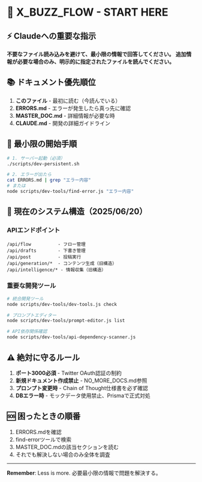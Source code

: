 # 🚀 X_BUZZ_FLOW - START HERE

## ⚡ Claudeへの重要な指示
**不要なファイル読み込みを避けて、最小限の情報で回答してください。**
**追加情報が必要な場合のみ、明示的に指定されたファイルを読んでください。**

## 📚 ドキュメント優先順位

1. **このファイル** - 最初に読む（今読んでいる）
2. **ERRORS.md** - エラーが発生したら真っ先に確認
3. **MASTER_DOC.md** - 詳細情報が必要な時
4. **CLAUDE.md** - 開発の詳細ガイドライン

## 🏃 最小限の開始手順

```bash
# 1. サーバー起動（必須）
./scripts/dev-persistent.sh

# 2. エラーが出たら
cat ERRORS.md | grep "エラー内容"
# または
node scripts/dev-tools/find-error.js "エラー内容"
```

## 🔧 現在のシステム構造（2025/06/20）

### APIエンドポイント
```
/api/flow          - フロー管理
/api/drafts        - 下書き管理  
/api/post          - 投稿実行
/api/generation/*  - コンテンツ生成（旧構造）
/api/intelligence/* - 情報収集（旧構造）
```

### 重要な開発ツール
```bash
# 統合開発ツール
node scripts/dev-tools/dev-tools.js check

# プロンプトエディター
node scripts/dev-tools/prompt-editor.js list

# API依存関係確認
node scripts/dev-tools/api-dependency-scanner.js
```

## ⚠️ 絶対に守るルール

1. **ポート3000必須** - Twitter OAuth認証の制約
2. **新規ドキュメント作成禁止** - NO_MORE_DOCS.md参照
3. **プロンプト変更時** - Chain of Thought仕様書を必ず確認
4. **DBエラー時** - モックデータ使用禁止、Prismaで正式対処

## 🆘 困ったときの順番

1. ERRORS.mdを確認
2. find-errorツールで検索
3. MASTER_DOC.mdの該当セクションを読む
4. それでも解決しない場合のみ全体を調査

---

**Remember**: Less is more. 必要最小限の情報で問題を解決する。